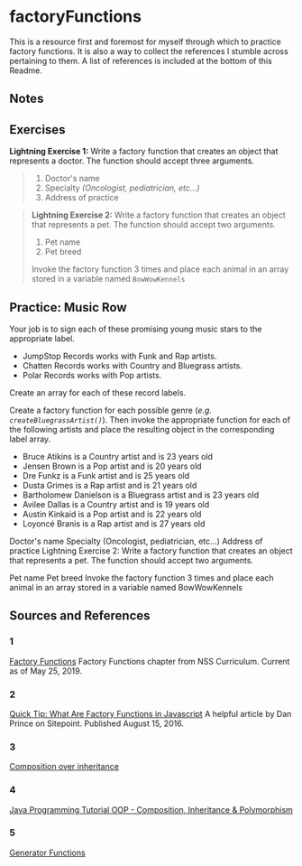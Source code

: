 # factoryFunctions

This is a resource first and foremost for myself through which to practice factory functions. It is also a way to collect the references I stumble across pertaining to them. A list of references is included at the bottom of this Readme.

## Notes

## Exercises

**Lightning Exercise 1:** Write a factory function that creates an object that represents a doctor. The function should accept three arguments.
>
>    1. Doctor's name
>    1. Specialty _(Oncologist, pediatrician, etc...)_
>    1. Address of practice


> **Lightning Exercise 2:** Write a factory function that creates an object that represents a pet. The function should accept two arguments.
>
>    1. Pet name
>    1. Pet breed
>
> Invoke the factory function 3 times and place each animal in an array stored in a variable named `BowWowKennels`

## Practice: Music Row

Your job is to sign each of these promising young music stars to the appropriate label.

* JumpStop Records works with Funk and Rap artists.
* Chatten Records works with Country and Bluegrass artists.
* Polar Records works with Pop artists.

Create an array for each of these record labels.

Create a factory function for each possible genre (_e.g. `createBluegrassArtist()`_). Then invoke the appropriate function for each of the following artists and place the resulting object in the corresponding label array.

* Bruce Atikins is a Country artist and is 23 years old
* Jensen Brown is a Pop artist and is 20 years old
* Dre Funkz is a Funk artist and is 25 years old
* Dusta Grimes is a Rap artist and is 21 years old
* Bartholomew Danielson is a Bluegrass artist and is 23 years old
* Avilee Dallas is a Country artist and is 19 years old
* Austin Kinkaid is a Pop artist and is 22 years old
* Loyoncé Branis is a Rap artist and is 27 years old

Doctor's name
Specialty (Oncologist, pediatrician, etc...)
Address of practice
Lightning Exercise 2: Write a factory function that creates an object that represents a pet. The function should accept two arguments.

Pet name
Pet breed
Invoke the factory function 3 times and place each animal in an array stored in a variable named BowWowKennels

## Sources and References

### 1
[Factory Functions](https://github.com/nashville-software-school/client-side-mastery/blob/master/book-3-the-initiate/chapters/JS_FACTORY_FUNCTION.md)
Factory Functions chapter from NSS Curriculum. Current as of May 25, 2019.

### 2
[Quick Tip: What Are Factory Functions in Javascript](https://www.sitepoint.com/factory-functions-javascript/)
A helpful article by Dan Prince on Sitepoint. Published August 15, 2016.

### 3
[Composition over inheritance](https://en.wikipedia.org/wiki/Composition_over_inheritance)

### 4
[Java Programming Tutorial OOP - Composition, Inheritance & Polymorphism](https://www.ntu.edu.sg/home/ehchua/programming/java/J3b_OOPInheritancePolymorphism.html)

### 5 
[Generator Functions](https://github.com/nashville-software-school/client-side-mastery/blob/master/book-3-the-initiate/chapters/JS_GENERATOR_FUNCTION.md)

